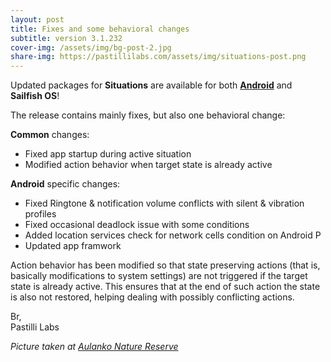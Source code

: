 ```yaml
---
layout: post
title: Fixes and some behavioral changes
subtitle: version 3.1.232
cover-img: /assets/img/bg-post-2.jpg
share-img: https://pastillilabs.com/assets/img/situations-post.png
---
```


Updated packages for **Situations** are available for both **[Android](https://play.google.com/store/apps/details?id=com.pastillilabs.situations2)** and **Sailfish OS**!

The release contains mainly fixes, but also one behavioral change:

**Common** changes:
- Fixed app startup during active situation
- Modified action behavior when target state is already active

**Android** specific changes:
- Fixed Ringtone & notification volume conflicts with silent & vibration profiles
- Fixed occasional deadlock issue with some conditions
- Added location services check for network cells condition on Android P
- Updated app framwork

Action behavior has been modified so that state preserving actions (that is, basically modifications to system settings) are not triggered if the target state is already active. This ensures that at the end of such action the state is also not restored, helping dealing with possibly conflicting actions.

Br,  
Pastilli Labs

*Picture taken at [Aulanko Nature Reserve](https://www.nationalparks.fi/aulanko)*
